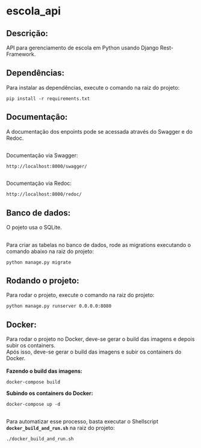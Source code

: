 # escola_api
Descrição:
----------
API para gerenciamento de escola em Python usando Django Rest-Framework.

Dependências:
-------------
Para instalar as dependências, execute o comando na raiz do projeto:
```shell script
pip install -r requirements.txt
```

Documentação:
-------------
A documentação dos enpoints pode se acessada através do Swagger e do Redoc.
##
Documentação via Swagger:
```shell script
http://localhost:8000/swagger/
```

##
Documentação via Redoc:
```shell script
http://localhost:8000/redoc/
```

Banco de dados:
---------------
O pojeto usa o SQLite.
##
Para criar as tabelas no banco de dados, rode as migrations executando o comando abaixo na raiz do projeto:
```shell script
python manage.py migrate
```

Rodando o projeto:
------------------
Para rodar o projeto, execute o comando na raiz do projeto: 
```shell script
python manage.py runserver 0.0.0.0:8080
```

Docker:
-------
Para rodar o projeto no Docker, deve-se gerar o build das imagens e depois subir os containers.<br>
Após isso, deve-se gerar o build das imagens e subir os containers do Docker.<br><br>
<b>Fazendo o build das imagens:</b>
```shell script
docker-compose build
```

<b>Subindo os containers do Docker:</b>
```shell script
docker-compose up -d
```

##
Para automatizar esse processo, basta executar o Shellscript <b>`docker_build_and_run.sh`</b> na raiz do projeto:
```shell script
./docker_build_and_run.sh
```
